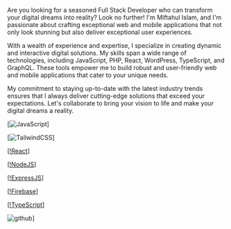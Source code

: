 Are you looking for a seasoned Full Stack Developer who can transform your digital dreams into reality? Look no further! I'm Miftahul Islam, and I'm passionate about crafting exceptional web and mobile applications that not only look stunning but also deliver exceptional user experiences.

With a wealth of experience and expertise, I specialize in creating dynamic and interactive digital solutions. My skills span a wide range of technologies, including JavaScript, PHP, React, WordPress, TypeScript, and GraphQL. These tools empower me to build robust and user-friendly web and mobile applications that cater to your unique needs.

My commitment to staying up-to-date with the latest industry trends ensures that I always deliver cutting-edge solutions that exceed your expectations. Let's collaborate to bring your vision to life and make your digital dreams a reality.


[![JavaScript](https://img.shields.io/badge/javascript-%23323330.svg?style=flat-square&logo=javascript&logoColor=%23F7DF1E)]

[![TailwindCSS](https://img.shields.io/badge/tailwindcss-%2338B2AC.svg?style=flat-square&logo=tailwind-css&logoColor=white)]

[[!React](https://img.shields.io/badge/react-%2320232a.svg?style=flat-square&logo=react&logoColor=%2361DAFB)]

[[!NodeJS](https://img.shields.io/badge/node.js-6DA55F?style=flat-square&logo=node.js&logoColor=white)]

[[!ExpressJS](https://img.shields.io/badge/express.js-%23404d59.svg?style=flat-square&logo=express&logoColor=%2361DAFB)]

[[!Firebase](https://img.shields.io/badge/firebase-%23039BE5.svg?style=flat-square&logo=firebase)]

[[!TypeScript](https://img.shields.io/badge/typescript-%23007ACC.svg?style=flat-square&logo=typescript&logoColor=white)]

![github](https://img.shields.io/badge/GitHub-000000?style=for-the-badge&logo=GitHub&logoColor=white)]
